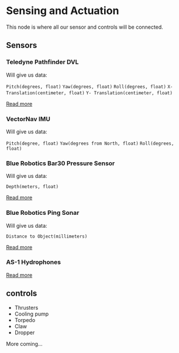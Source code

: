 # Sensing and Actuation

This node is where all our sensor and controls will be connected.

## Sensors

### Teledyne Pathfinder DVL
Will give us data:

`Pitch(degrees, float)`
`Yaw(degrees, float)`
`Roll(degrees, float)`
`X- Translation(centimeter, float)`
`Y- Translation(centimeter, float)`

[Read more](https://www.eol.ucar.edu/system/files/VN100manual.pdf)

### VectorNav IMU

Will give us data:

`Pitch(degree, float)`
`Yaw(degrees from North, float)`
`Roll(degrees, float)`

### Blue Robotics Bar30 Pressure Sensor
Will give us data:

`Depth(meters, float)`

[Read more](https://github.com/bluerobotics/Bar30-Pressure-Sensor)

### Blue Robotics Ping Sonar
Will give us data:

`Distance to Object(millimeters)`

[Read more](https://bluerobotics.com/store/sensors-sonars-cameras/sonar/ping-sonar-r2-rp/)


### AS-1 Hydrophones

[Read more](https://www.aquarianaudio.com/as-1-hydrophone.html)

## controls

 - Thrusters
 - Cooling pump
 - Torpedo
 - Claw
 - Dropper

 More coming...
